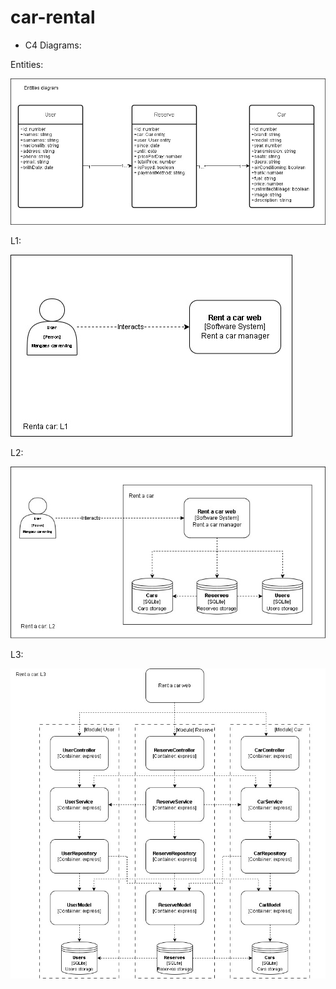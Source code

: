 # car-rental

- C4 Diagrams:

Entities:

![car-rental entities](/car-rental%20entities.jpg)

L1:

![car-rental entities](/car-rental%20L1.jpg)

L2:

![car-rental entities](/car-rental%20L2.jpg)

L3:

![car-rental entities](/car-rental%20L3.jpg)



